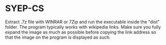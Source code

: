 # SYEP-CS

Extract .7z file with WINRAR or 7Zip and run the executable inside the "dist" folder.
The program typically works with wikipedia links.
Make sure you fully expand the image as much as possible before copying the link address so that the image on the program is displayed as such.
